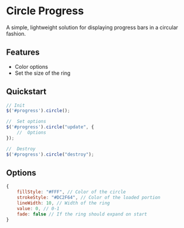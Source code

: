 # Circle Progress

A simple, lightweight solution for displaying progress bars in a circular fashion.

## Features
* Color options
* Set the size of the ring


## Quickstart

```javascript
// Init
$('#progress').circle();

//  Set options
$('#progress').circle("update", {
    //  Options
});

//  Destroy
$('#progress').circle("destroy");
```

## Options

```javascript
{
	fillStyle: "#FFF", // Color of the circle
	strokeStyle: "#DC2F64", // Color of the loaded portion
	lineWidth: 10, // Width of the ring
	value: 0, // 0-1
	fade: false // If the ring should expand on start
}
```